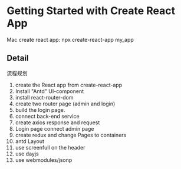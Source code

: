 # Getting Started with Create React App

Mac create react app:
  npx create-react-app my_app

## Detail
流程规划
1. create the React app from create-react-app
2. Install "Antd" UI-component
3. install react-router-dom
4. create two router page (admin and login)
5. build the login page.
6. connect back-end service
7. create axios response and request
8. Login page connect admin page
9. create redux and change Pages to containers
10. antd Layout
11. use screenfull on the header
12. use dayjs
13. use webmodules/jsonp